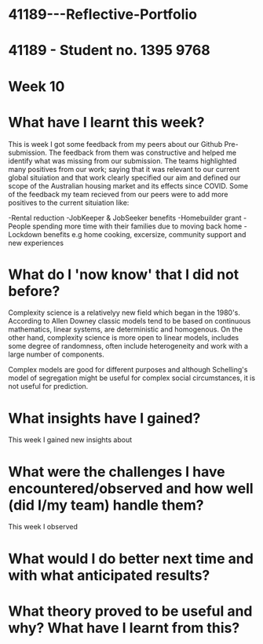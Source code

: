 # 41189---Reflective-Portfolio 

# 41189 - Student no. 1395 9768 

# Week 10

# What have I learnt this week? 

This is week I got some feedback from my peers about our Github Pre-submission. The feedback from them was constructive and helped me identify what was missing from our submission. The teams highlighted many positives from our work; saying that it was relevant to our current global situiation and that work clearly specified our aim and defined our scope of the Australian housing market and its effects since COVID. Some of the feedback my team recieved from our peers were to add more positives to the current situiation like:

-Rental reduction
-JobKeeper & JobSeeker benefits
-Homebuilder grant
-People spending more time with their families due to moving back home
-Lockdown benefits e.g home cooking, excersize, community support and new experiences

# What do I 'now know' that I did not before? 

Complexity science is a relativelyy new field which began in the 1980's. According to Allen Downey classic models tend to be based on continuous mathematics, linear systems, are deterministic and homogenous. On the other hand, complexity science is more open to linear models, includes some degree of randomness, often include heterogeneity and work with a large number of components. 


Complex models are good for different purposes and although Schelling's model of segregation might be useful for complex social circumstances, it is not useful for prediction.

# What insights have I gained? 

This week I gained new insights about 

# What were the challenges I have encountered/observed and how well (did I/my team) handle them? 

This week I observed  

# What would I do better next time and with what anticipated results? 

# What theory proved to be useful and why? What have I learnt from this? 
